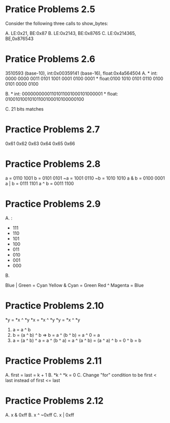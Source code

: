 Pratice Problems 2.5
====================

Consider the following three calls to show_bytes:

  A. LE:0x21, BE:0x87
  B. LE:0x2143, BE:0x8765
  C. LE:0x214365, BE,0x876543

Pratice Problems 2.6
====================

3510593 (base-10), int:0x00359141 (base-16), float:0x4a564504
  A. 
    * int:  0000 0000 0011 0101 1001 0001 0100 0001
    * float:0100 1010 0101 0110 0100 0101 0000 0100

  B. 
    * int:  00000000001101011001000101000001
    * float:  01001010010101100100010100000100

  C. 21 bits matches
  
Practice Problems 2.7
=====================

0x61 0x62 0x63 0x64 0x65 0x66

Practice Problems 2.8
=====================

a = 0110 1001
b = 0101 0101
~a = 1001 0110
~b = 1010 1010
a & b = 0100 0001
a | b = 0111 1101
a ^ b = 0011 1100

Practice Problems 2.9
=====================

A. : 

 * 111
 * 110
 * 101
 * 100
 * 011
 * 010
 * 001
 * 000

B.

Blue | Green = Cyan
Yellow & Cyan = Green
Red ^ Magenta = Blue

Practice Problems 2.10
======================

 *y = *x ^ *y
 *x = *x ^ *y
 *y = *x ^ *y

1. a = a ^ b
2. b = (a ^ b) ^ b => b = a ^ (b ^ b) = a ^ 0 = a
3. a = (a ^ b) ^ a = a ^ (b ^ a) = a ^ (a ^ b) = (a ^ a) ^ b = 0 ^ b = b


Practice Problems 2.11
======================

A. first = last = k + 1
B. *k ^ *k = 0
C. Change "for" condition to be first < last instead of first <= last


Practice Problems 2.12
======================

A. x & 0xff
B. x ^ ~0xff
C. x | 0xff

